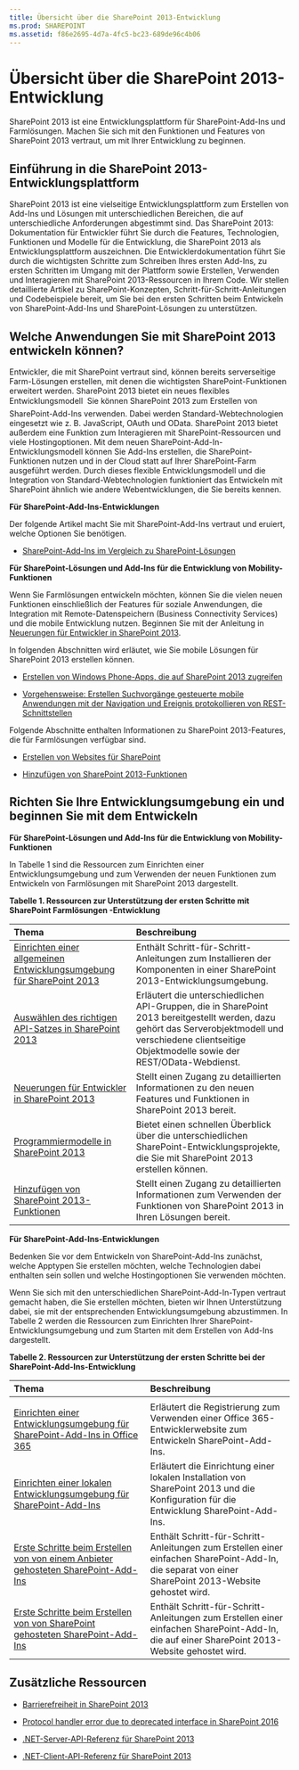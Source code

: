 ```yaml
---
title: Übersicht über die SharePoint 2013-Entwicklung
ms.prod: SHAREPOINT
ms.assetid: f86e2695-4d7a-4fc5-bc23-689de96c4b06
---
```



# Übersicht über die SharePoint 2013-Entwicklung
SharePoint 2013 ist eine Entwicklungsplattform für SharePoint-Add-Ins und Farmlösungen. Machen Sie sich mit den Funktionen und Features von SharePoint 2013 vertraut, um mit Ihrer Entwicklung zu beginnen.
## Einführung in die SharePoint 2013-Entwicklungsplattform
<a name="bk_introduction"> </a>

SharePoint 2013 ist eine vielseitige Entwicklungsplattform zum Erstellen von Add-Ins und Lösungen mit unterschiedlichen Bereichen, die auf unterschiedliche Anforderungen abgestimmt sind. Das SharePoint 2013: Dokumentation für Entwickler führt Sie durch die Features, Technologien, Funktionen und Modelle für die Entwicklung, die SharePoint 2013 als Entwicklungsplattform auszeichnen. Die Entwicklerdokumentation führt Sie durch die wichtigsten Schritte zum Schreiben Ihres ersten Add-Ins, zu ersten Schritten im Umgang mit der Plattform sowie Erstellen, Verwenden und Interagieren mit SharePoint 2013-Ressourcen in Ihrem Code. Wir stellen detaillierte Artikel zu SharePoint-Konzepten, Schritt-für-Schritt-Anleitungen und Codebeispiele bereit, um Sie bei den ersten Schritten beim Entwickeln von SharePoint-Add-Ins und SharePoint-Lösungen zu unterstützen.
  
    
    

## Welche Anwendungen Sie mit SharePoint 2013 entwickeln können?
<a name="bk_whatkinds"> </a>

Entwickler, die mit SharePoint vertraut sind, können bereits serverseitige Farm-Lösungen erstellen, mit denen die wichtigsten SharePoint-Funktionen erweitert werden. SharePoint 2013 bietet ein neues flexibles Entwicklungsmodell  Sie können SharePoint 2013 zum Erstellen von SharePoint-Add-Ins verwenden. Dabei werden Standard-Webtechnologien eingesetzt wie z. B. JavaScript, OAuth und OData. SharePoint 2013 bietet außerdem eine Funktion zum Interagieren mit SharePoint-Ressourcen und viele Hostingoptionen. Mit dem neuen SharePoint-Add-In-Entwicklungsmodell können Sie Add-Ins erstellen, die SharePoint-Funktionen nutzen und in der Cloud statt auf Ihrer SharePoint-Farm ausgeführt werden. Durch dieses flexible Entwicklungsmodell und die Integration von Standard-Webtechnologien funktioniert das Entwickeln mit SharePoint ähnlich wie andere Webentwicklungen, die Sie bereits kennen.
  
    
    
 **Für SharePoint-Add-Ins-Entwicklungen**
  
    
    
Der folgende Artikel macht Sie mit SharePoint-Add-Ins vertraut und eruiert, welche Optionen Sie benötigen.
  
    
    

-  [SharePoint-Add-Ins im Vergleich zu SharePoint-Lösungen](sharepoint-add-ins-compared-with-sharepoint-solutions.md)
    
  
 **Für SharePoint-Lösungen und Add-Ins für die Entwicklung von Mobility-Funktionen**
  
    
    
Wenn Sie Farmlösungen entwickeln möchten, können Sie die vielen neuen Funktionen einschließlich der Features für soziale Anwendungen, die Integration mit Remote-Datenspeichern (Business Connectivity Services) und die mobile Entwicklung nutzen. Beginnen Sie mit der Anleitung in  [Neuerungen für Entwickler in SharePoint 2013](what’s-new-for-developers-in-sharepoint-2013.md).
  
    
    
In folgenden Abschnitten wird erläutet, wie Sie mobile Lösungen für SharePoint 2013 erstellen können.
  
    
    

-  [Erstellen von Windows Phone-Apps, die auf SharePoint 2013 zugreifen](build-windows-phone-apps-that-access-sharepoint-2013.md)
    
  
-  [Vorgehensweise: Erstellen Suchvorgänge gesteuerte mobile Anwendungen mit der Navigation und Ereignis protokollieren von REST-Schnittstellen](how-to-build-search-driven-mobile-apps-with-the-navigation-and-event-logging-res.md)
    
  
Folgende Abschnitte enthalten Informationen zu SharePoint 2013-Features, die für Farmlösungen verfügbar sind.
  
    
    

-  [Erstellen von Websites für SharePoint](build-sites-for-sharepoint.md)
    
  
-  [Hinzufügen von SharePoint 2013-Funktionen](add-sharepoint-2013-capabilities.md)
    
  

## Richten Sie Ihre Entwicklungsumgebung ein und beginnen Sie mit dem Entwickeln
<a name="bk_getstarted"> </a>

 **Für SharePoint-Lösungen und Add-Ins für die Entwicklung von Mobility-Funktionen**
  
    
    
In Tabelle 1 sind die Ressourcen zum Einrichten einer Entwicklungsumgebung und zum Verwenden der neuen Funktionen zum Entwickeln von Farmlösungen mit SharePoint 2013 dargestellt.
  
    
    

  
    
    

**Tabelle 1. Ressourcen zur Unterstützung der ersten Schritte mit SharePoint Farmlösungen -Entwicklung**


|**Thema**|**Beschreibung**|
|:-----|:-----|
| [Einrichten einer allgemeinen Entwicklungsumgebung für SharePoint 2013](set-up-a-general-development-environment-for-sharepoint-2013.md) <br/> |Enthält Schritt-für-Schritt-Anleitungen zum Installieren der Komponenten in einer SharePoint 2013-Entwicklungsumgebung.  <br/> |
| [Auswählen des richtigen API-Satzes in SharePoint 2013](choose-the-right-api-set-in-sharepoint-2013.md) <br/> |Erläutert die unterschiedlichen API-Gruppen, die in SharePoint 2013 bereitgestellt werden, dazu gehört das Serverobjektmodell und verschiedene clientseitige Objektmodelle sowie der REST/OData-Webdienst.  <br/> |
| [Neuerungen für Entwickler in SharePoint 2013](what’s-new-for-developers-in-sharepoint-2013.md) <br/> |Stellt einen Zugang zu detaillierten Informationen zu den neuen Features und Funktionen in SharePoint 2013 bereit.  <br/> |
| [Programmiermodelle in SharePoint 2013](programming-models-in-sharepoint-2013.md) <br/> |Bietet einen schnellen Überblick über die unterschiedlichen SharePoint-Entwicklungsprojekte, die Sie mit SharePoint 2013 erstellen können.  <br/> |
| [Hinzufügen von SharePoint 2013-Funktionen](add-sharepoint-2013-capabilities.md) <br/> |Stellt einen Zugang zu detaillierten Informationen zum Verwenden der Funktionen von SharePoint 2013 in Ihren Lösungen bereit.  <br/> |
   
 **Für SharePoint-Add-Ins-Entwicklungen**
  
    
    
Bedenken Sie vor dem Entwickeln von SharePoint-Add-Ins zunächst, welche Apptypen Sie erstellen möchten, welche Technologien dabei enthalten sein sollen und welche Hostingoptionen Sie verwenden möchten.
  
    
    
Wenn Sie sich mit den unterschiedlichen SharePoint-Add-In-Typen vertraut gemacht haben, die Sie erstellen möchten, bieten wir Ihnen Unterstützung dabei, sie mit der entsprechenden Entwicklungsumgebung abzustimmen. In Tabelle 2 werden die Ressourcen zum Einrichten Ihrer SharePoint-Entwicklungsumgebung und zum Starten mit dem Erstellen von Add-Ins dargestellt.
  
    
    

**Tabelle 2. Ressourcen zur Unterstützung der ersten Schritte bei der SharePoint-Add-Ins-Entwicklung**


|**Thema**|**Beschreibung**|
|:-----|:-----|
|||
| [Einrichten einer Entwicklungsumgebung für SharePoint-Add-Ins in Office 365](http://msdn.microsoft.com/library/b22ce52a-ae9e-4831-9b68-c9210af6dc54%28Office.15%29.aspx) <br/> |Erläutert die Registrierung zum Verwenden einer Office 365-Entwicklerwebsite zum Entwickeln SharePoint-Add-Ins.  <br/> |
| [Einrichten einer lokalen Entwicklungsumgebung für SharePoint-Add-Ins](http://msdn.microsoft.com/library/b0878c12-27c9-4eea-ae3b-7e79e5a8838d%28Office.15%29.aspx) <br/> |Erläutert die Einrichtung einer lokalen Installation von SharePoint 2013 und die Konfiguration für die Entwicklung SharePoint-Add-Ins.  <br/> |
| [Erste Schritte beim Erstellen von von einem Anbieter gehosteten SharePoint-Add-Ins](http://msdn.microsoft.com/library/3038dd73-41ee-436f-8c78-ef8e6869bf7b%28Office.15%29.aspx) <br/> |Enthält Schritt-für-Schritt-Anleitungen zum Erstellen einer einfachen SharePoint-Add-In, die separat von einer SharePoint 2013-Website gehostet wird.  <br/> |
| [Erste Schritte beim Erstellen von von SharePoint gehosteten SharePoint-Add-Ins](http://msdn.microsoft.com/library/1b992485-6efe-4ea4-a18c-221689b0b66f%28Office.15%29.aspx) <br/> |Enthält Schritt-für-Schritt-Anleitungen zum Erstellen einer einfachen SharePoint-Add-In, die auf einer SharePoint 2013-Website gehostet wird.  <br/> |
   

## Zusätzliche Ressourcen
<a name="bk_additionalresources"> </a>


-  [Barrierefreiheit in SharePoint 2013](accessibility-in-sharepoint-2013.md)
    
  
-  [Protocol handler error due to deprecated interface in SharePoint 2016](protocol-handler-error-due-to-deprecated-interface-in-sharepoint-2016.md)
    
  
-  [.NET-Server-API-Referenz für SharePoint 2013](http://msdn.microsoft.com/library/fb8a82f1-9239-49ae-89f3-ce1385fb28b5%28Office.15%29.aspx)
    
  
-  [.NET-Client-API-Referenz für SharePoint 2013](http://msdn.microsoft.com/library/88e5e1b9-eab2-4f3b-a3f2-75c96b86f1f4%28Office.15%29.aspx)
    
  

  
    
    

